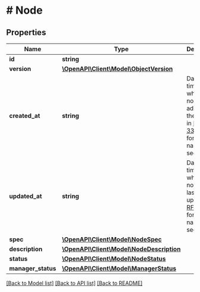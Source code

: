 # # Node

## Properties

Name | Type | Description | Notes
------------ | ------------- | ------------- | -------------
**id** | **string** |  | [optional]
**version** | [**\OpenAPI\Client\Model\ObjectVersion**](ObjectVersion.md) |  | [optional]
**created_at** | **string** | Date and time at which the node was added to the swarm in [RFC 3339](https://www.ietf.org/rfc/rfc3339.txt) format with nano-seconds. | [optional]
**updated_at** | **string** | Date and time at which the node was last updated in [RFC 3339](https://www.ietf.org/rfc/rfc3339.txt) format with nano-seconds. | [optional]
**spec** | [**\OpenAPI\Client\Model\NodeSpec**](NodeSpec.md) |  | [optional]
**description** | [**\OpenAPI\Client\Model\NodeDescription**](NodeDescription.md) |  | [optional]
**status** | [**\OpenAPI\Client\Model\NodeStatus**](NodeStatus.md) |  | [optional]
**manager_status** | [**\OpenAPI\Client\Model\ManagerStatus**](ManagerStatus.md) |  | [optional]

[[Back to Model list]](../../README.md#models) [[Back to API list]](../../README.md#endpoints) [[Back to README]](../../README.md)
